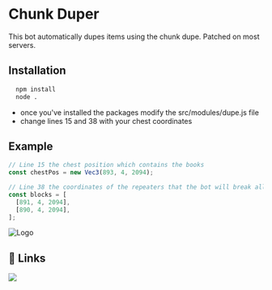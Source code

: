 # Chunk Duper

This bot automatically dupes items using the chunk dupe. Patched on most servers.

## Installation

```cmd
  npm install
  node .
```

- once you've installed the packages modify the src/modules/dupe.js file
- change lines 15 and 38 with your chest coordinates

## Example

```js
// Line 15 the chest position which contains the books
const chestPos = new Vec3(893, 4, 2094);

// Line 38 the coordinates of the repeaters that the bot will break allowing the items to leave the chunk
const blocks = [
  [891, 4, 2094],
  [890, 4, 2094],
];

```

![Logo](https://imgur.com/M2WAVRq.png)

## 🔗 Links

[![](https://dcbadge.vercel.app/api/server/NysD9gyx7R)](https://discord.gg/NysD9gyx7R)
